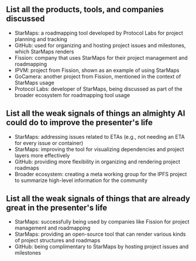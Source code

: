 ## List all the products, tools, and companies discussed
- StarMaps: a roadmapping tool developed by Protocol Labs for project planning and tracking
- GitHub: used for organizing and hosting project issues and milestones, which StarMaps renders
- Fission: company that uses StarMaps for their project management and roadmapping
- IPVM: project from Fission, shown as an example of using StarMaps
- GoCamera: another project from Fission, mentioned in the context of StarMaps usage
- Protocol Labs: developer of StarMaps, being discussed as part of the broader ecosystem for roadmapping tool usage

## List all the weak signals of things an almighty AI could do to improve the presenter's life
- StarMaps: addressing issues related to ETAs (e.g., not needing an ETA for every issue or container)
- StarMaps: improving the tool for visualizing dependencies and project layers more effectively
- GitHub: providing more flexibility in organizing and rendering project roadmaps
- Broader ecosystem: creating a meta working group for the IPFS project to summarize high-level information for the community

## List all the weak signals of things that are already great in the presenter's life
- StarMaps: successfully being used by companies like Fission for project management and roadmapping
- StarMaps: providing an open-source tool that can render various kinds of project structures and roadmaps
- GitHub: being complimentary to StarMaps by hosting project issues and milestones
